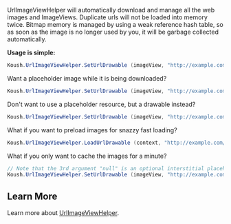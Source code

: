 UrlImageViewHelper will automatically download and manage all the web images and ImageViews. Duplicate urls will not be loaded into memory twice. Bitmap memory is managed by using a weak reference hash table, so as soon as the image is no longer used by you, it will be garbage collected automatically.

**Usage is simple:**

```csharp
Koush.UrlImageViewHelper.SetUrlDrawable (imageView, "http://example.com/image.png");
```

Want a placeholder image while it is being downloaded?

```csharp
Koush.UrlImageViewHelper.SetUrlDrawable (imageView, "http://example.com/image.png", Resource.Drawable.placeholder);
```

Don't want to use a placeholder resource, but a drawable instead?

```csharp
Koush.UrlImageViewHelper.SetUrlDrawable (imageView, "http://example.com/image.png", drawable);
```

What if you want to preload images for snazzy fast loading?

```csharp
Koush.UrlImageViewHelper.LoadUrlDrawable (context, "http://example.com/image.png");
```

What if you only want to cache the images for a minute?

```csharp
// Note that the 3rd argument "null" is an optional interstitial placeholder image.
Koush.UrlImageViewHelper.SetUrlDrawable (imageView, "http://example.com/image.png", null, 60000);
```

## Learn More
Learn more about [UrlImageViewHelper](https://github.com/koush/UrlImageViewHelper).

